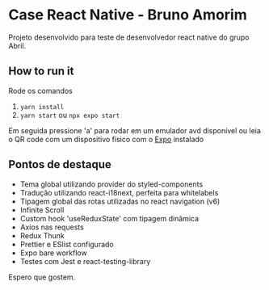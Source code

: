 # Case React Native - Bruno Amorim

Projeto desenvolvido para teste de desenvolvedor react native do grupo Abril.

## How to run it

Rode os comandos

1.  `yarn install`
2.  `yarn start` ou `npx expo start`

Em seguida pressione 'a' para rodar em um emulador avd disponível ou leia o QR code com um dispositivo físico com o [Expo](https://expo.dev/) instalado

## Pontos de destaque

- Tema global utilizando provider do styled-components
- Tradução utilizando react-i18next, perfeita para whitelabels
- Tipagem global das rotas utilizadas no react navigation (v6)
- Infinite Scroll
- Custom hook 'useReduxState' com tipagem dinâmica
- Axios nas requests
- Redux Thunk
- Prettier e ESlist configurado
- Expo bare workflow
- Testes com Jest e react-testing-library

Espero que gostem.

